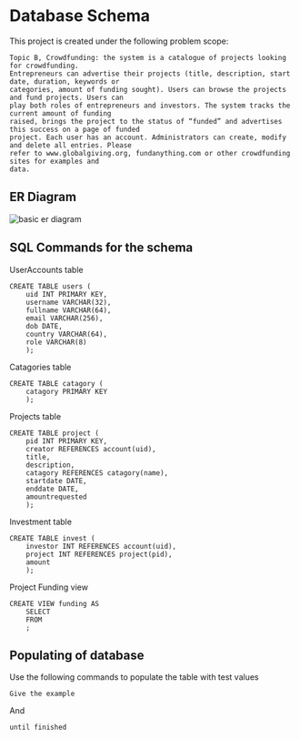 # Database Schema

This project is created under the following problem scope:
```
Topic B, Crowdfunding: the system is a catalogue of projects looking for crowdfunding.
Entrepreneurs can advertise their projects (title, description, start date, duration, keywords or
categories, amount of funding sought). Users can browse the projects and fund projects. Users can
play both roles of entrepreneurs and investors. The system tracks the current amount of funding
raised, brings the project to the status of “funded” and advertises this success on a page of funded
project. Each user has an account. Administrators can create, modify and delete all entries. Please
refer to www.globalgiving.org, fundanything.com or other crowdfunding sites for examples and
data.
```

## ER Diagram

![basic er diagram](/erdiagram.jpg)

## SQL Commands for the schema

UserAccounts table

```
CREATE TABLE users (
	uid INT PRIMARY KEY,
	username VARCHAR(32),
	fullname VARCHAR(64),
	email VARCHAR(256),
	dob DATE,
	country VARCHAR(64),
	role VARCHAR(8)
	);
```

Catagories table

```
CREATE TABLE catagory (
	catagory PRIMARY KEY
	);
```

Projects table

```
CREATE TABLE project (
	pid INT PRIMARY KEY,
	creator REFERENCES account(uid),
	title,
	description,
	catagory REFERENCES catagory(name),
	startdate DATE,
	enddate DATE,
	amountrequested
	);
```

Investment table

```
CREATE TABLE invest (
	investor INT REFERENCES account(uid),
	project INT REFERENCES project(pid),
	amount
	);
```

Project Funding view

```
CREATE VIEW funding AS
	SELECT
	FROM
	;
```

## Populating of database

Use the following commands to populate the table with test values

```
Give the example
```

And

```
until finished
```
